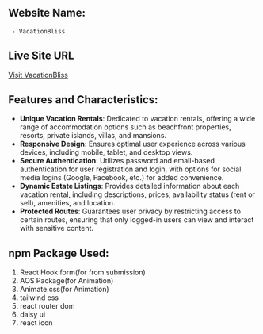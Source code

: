 

## Website Name:
     - VacationBliss

## Live Site URL
[Visit VacationBliss](https://assignment-nine-ee2b1.web.app/)


 ## Features and Characteristics:

- **Unique Vacation Rentals**: Dedicated to vacation rentals, offering a wide range of accommodation options such as beachfront properties, resorts, private islands, villas, and mansions.
- **Responsive Design**: Ensures optimal user experience across various devices, including mobile, tablet, and desktop views.
- **Secure Authentication**: Utilizes password and email-based authentication for user registration and login, with options for social media logins (Google, Facebook, etc.) for added convenience.
- **Dynamic Estate Listings**: Provides detailed information about each vacation rental, including descriptions, prices, availability status (rent or sell), amenities, and location.
- **Protected Routes**: Guarantees user privacy by restricting access to certain routes, ensuring that only logged-in users can view and interact with sensitive content.


## npm Package Used:
 1. React Hook form(for from submission)
 2. AOS Package(for Animation)
 3. Animate.css(for Animation)
 4. tailwind css
 5. react router dom
 6. daisy ui
 7. react icon 